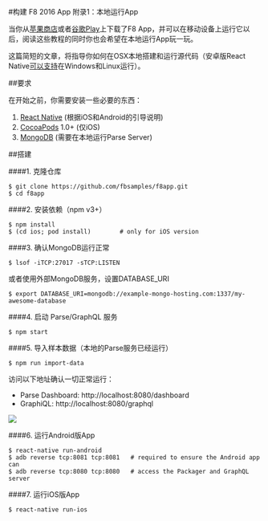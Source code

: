 #构建 F8 2016 App 附录1：本地运行App

当你从[苹果商店](https://itunes.apple.com/us/app/f8/id853467066)或者[谷歌Play](https://itunes.apple.com/us/app/f8/id853467066)上下载了F8 App，并可以在移动设备上运行它以后，阅读这些教程的同时你也会希望在本地运行App玩一玩。

这篇简短的文章，将指导你如何在OSX本地搭建和运行源代码（安卓版React Native[可以支持](http://facebook.github.io/react-native/docs/linux-windows-support.html#content)在Windows和Linux运行）。

##要求

在开始之前，你需要安装一些必要的东西：

1. [React Native](http://facebook.github.io/react-native/docs/getting-started.html) (根据iOS和Android的引导说明)
2. [CocoaPods](http://cocoapods.org/) 1.0+ (仅iOS)
3. [MongoDB](https://www.mongodb.org/downloads) (需要在本地运行Parse Server)



##搭建

####1. 克隆仓库
```
$ git clone https://github.com/fbsamples/f8app.git
$ cd f8app
```

####2. 安装依赖（npm v3+）
```
$ npm install
$ (cd ios; pod install)        # only for iOS version
```

####3. 确认MongoDB运行正常
```
$ lsof -iTCP:27017 -sTCP:LISTEN
```

或者使用外部MongoDB服务，设置DATABASE_URI

```
$ export DATABASE_URI=mongodb://example-mongo-hosting.com:1337/my-awesome-database
```

####4. 启动 Parse/GraphQL 服务
```
$ npm start
```

####5. 导入样本数据（本地的Parse服务已经运行）
```
$ npm run import-data
```

访问以下地址确认一切正常运行：

- Parse Dashboard: http://localhost:8080/dashboard
- GraphiQL: http://localhost:8080/graphql

![](http://makeitopen.com/static/images/screenshot-server@2x.png)



####6. 运行Android版App
```
$ react-native run-android
$ adb reverse tcp:8081 tcp:8081   # required to ensure the Android app can
$ adb reverse tcp:8080 tcp:8080   # access the Packager and GraphQL server
```

####7. 运行iOS版App
```
$ react-native run-ios
```
